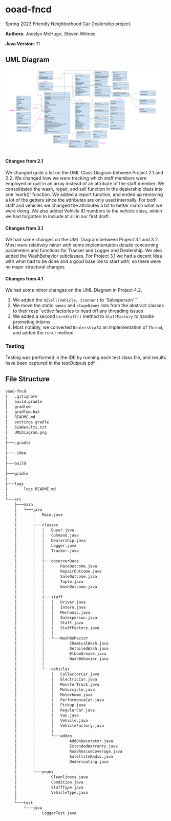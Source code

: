 # ooad-fncd

Spring 2023 Friendly Neighborhood Car Dealership project.

**Authors**: Jocelyn McHugo, Steven Wilmes

**Java Version**: 11

## UML Diagram

![](UMLDiagram.png)

#### Changes from 2.1

We changed quite a lot on the UML Class Diagram between Project 2.1 and 2.2. We changed how we were tracking which staff
members were employed or quit in an array instead of an attribute of the staff member. We consolidated the wash, repair,
and sell function in the dealership class into one 'work()' function. We added a report function, and ended up removing
a lot of the getters since the attributes are only used internally. For both staff and vehicles we changed the
attributes a bit to better match what we were doing. We also added Vehicle ID numbers to the vehicle class, which we had
forgotten to include at all in our first draft.

#### Changes from 3.1
We had some changes on the UML Diagram between Project 3.1 and 3.2. Most were relatively minor with some implementation details concerning parameters and functions for Tracker and Logger and Dealership. We also added the WashBehavior subclasses. For Project 3.1 we had a decent idea with what had to be done and a good baseline to start with, so there were no major structural changes

#### Changes from 4.1
We had some minor changes on the UML Diagram in Project 4.2.

1. We added the `UISell(Vehicle, Scanner)` to `Salesperson```
2. We move the static `names` and `stageNames` lists from the abstract classes to their resp``ective factories to head off any threading issues
3. We added a second `hireStaff()` method to `StaffFactory` to handle promoting interns
4. Most notably, we converted `Dealership` to an implementation of `Thread`, and added the `run()` method

### Testing
Testing was performed in the IDE by running each test class file, and results have been captured in the testOutputs pdf

## File Structure

```
ooad-fncd
|   .gitignore
│   build.gradle
│   gradlew
│   gradlew.bat
│   README.md
│   settings.gradle
│   SimResults.txt
│   UMLDiagram.png
|
├───.gradle
│   
├───.idea
│   
├───build
│   
├───gradle
|
├───logs
│       logs_README.md
│
└───src
    ├───main
    │   └───java
    │       │   Main.java
    │       │
    │       ├───classes
    │       │   │   Buyer.java
    │       │   │   Command.java
    │       │   │   Dealership.java
    │       │   │   Logger.java
    │       │   │   Tracker.java
    │       │   │
    │       │   ├───observerData
    │       │   │       RaceOutcome.java
    │       │   │       RepairOutcome.java
    │       │   │       SaleOutcome.java
    │       │   │       Tuple.java
    │       │   │       WashOutcome.java
    │       │   │
    │       │   ├───staff
    │       │   │   │   Driver.java
    │       │   │   │   Intern.java
    │       │   │   │   Mechanic.java
    │       │   │   │   Salesperson.java
    │       │   │   │   Staff.java
    │       │   │   │   StaffFactory.java
    │       │   │   │
    │       │   │   └───WashBehavior
    │       │   │           ChemicalWash.java
    │       │   │           DetailedWash.java
    │       │   │           ElbowGrease.java
    │       │   │           WashBehavior.java
    │       │   │
    │       │   └───vehicles
    │       │       │   CollectorCar.java
    │       │       │   ElectricCar.java
    │       │       │   MonsterTruck.java
    │       │       │   Motorcycle.java
    │       │       │   Motorhome.java
    │       │       │   PerformanceCar.java
    │       │       │   Pickup.java
    │       │       │   RegularCar.java
    │       │       │   Van.java
    │       │       │   Vehicle.java
    │       │       │   VehicleFactory.java
    │       │       │
    │       │       └───addon
    │       │               AddOnDecorator.java
    │       │               ExtendedWarranty.java
    │       │               RoadRescueCoverage.java
    │       │               SatelliteRadio.java
    │       │               Undercoating.java
    │       │
    │       └───enums
    │               Cleanliness.java
    │               Condition.java
    │               StaffType.java
    │               VehicleType.java
    │
    └───test
        └───java
                LoggerTest.java
```
